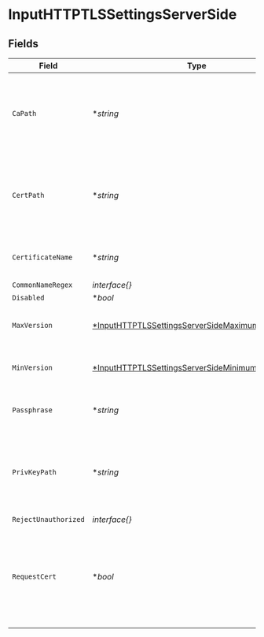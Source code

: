 # InputHTTPTLSSettingsServerSide


## Fields

| Field                                                                                                                      | Type                                                                                                                       | Required                                                                                                                   | Description                                                                                                                |
| -------------------------------------------------------------------------------------------------------------------------- | -------------------------------------------------------------------------------------------------------------------------- | -------------------------------------------------------------------------------------------------------------------------- | -------------------------------------------------------------------------------------------------------------------------- |
| `CaPath`                                                                                                                   | **string*                                                                                                                  | :heavy_minus_sign:                                                                                                         | Path on server containing CA certificates to use. PEM format. Can reference $ENV_VARS.                                     |
| `CertPath`                                                                                                                 | **string*                                                                                                                  | :heavy_minus_sign:                                                                                                         | Path on server containing certificates to use. PEM format. Can reference $ENV_VARS.                                        |
| `CertificateName`                                                                                                          | **string*                                                                                                                  | :heavy_minus_sign:                                                                                                         | The name of the predefined certificate.                                                                                    |
| `CommonNameRegex`                                                                                                          | *interface{}*                                                                                                              | :heavy_minus_sign:                                                                                                         | N/A                                                                                                                        |
| `Disabled`                                                                                                                 | **bool*                                                                                                                    | :heavy_minus_sign:                                                                                                         | N/A                                                                                                                        |
| `MaxVersion`                                                                                                               | [*InputHTTPTLSSettingsServerSideMaximumTLSVersion](../../models/shared/inputhttptlssettingsserversidemaximumtlsversion.md) | :heavy_minus_sign:                                                                                                         | Maximum TLS version to accept from connections.                                                                            |
| `MinVersion`                                                                                                               | [*InputHTTPTLSSettingsServerSideMinimumTLSVersion](../../models/shared/inputhttptlssettingsserversideminimumtlsversion.md) | :heavy_minus_sign:                                                                                                         | Minimum TLS version to accept from connections.                                                                            |
| `Passphrase`                                                                                                               | **string*                                                                                                                  | :heavy_minus_sign:                                                                                                         | Passphrase to use to decrypt private key.                                                                                  |
| `PrivKeyPath`                                                                                                              | **string*                                                                                                                  | :heavy_minus_sign:                                                                                                         | Path on server containing the private key to use. PEM format. Can reference $ENV_VARS.                                     |
| `RejectUnauthorized`                                                                                                       | *interface{}*                                                                                                              | :heavy_minus_sign:                                                                                                         | N/A                                                                                                                        |
| `RequestCert`                                                                                                              | **bool*                                                                                                                    | :heavy_minus_sign:                                                                                                         | Whether to require clients to present their certificates. Used to perform client authentication using SSL certs.           |